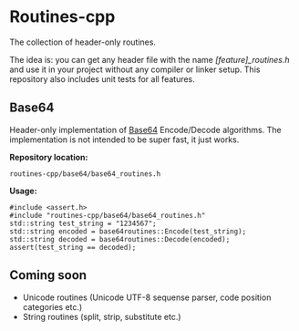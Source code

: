 # Routines-cpp #

The collection of header-only routines.

The idea is: you can get any header file with the name *[feature]_routines.h* and use it in your project without any compiler or linker setup. This repository also includes unit tests for all features.

## Base64 ##
Header-only implementation of [Base64](https://en.wikipedia.org/wiki/Base64) Encode/Decode algorithms. The implementation is not intended to be super fast, it just works.

__Repository location:__

    routines-cpp/base64/base64_routines.h

__Usage:__
    
    #include <assert.h>
    #include "routines-cpp/base64/base64_routines.h"
    std::string test_string = "1234567";
    std::string encoded = base64routines::Encode(test_string);
    std::string decoded = base64routines::Decode(encoded);
    assert(test_string == decoded);

## Coming soon ##
*  Unicode routines (Unicode UTF-8 sequense parser, code position categories etc.)
*  String routines (split, strip, substitute etc.)
